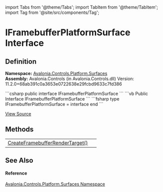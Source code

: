 import Tabs from '@theme/Tabs'; 
import TabItem from '@theme/TabItem'; 
import Tag from '@site/src/components/Tag'; 

# IFramebufferPlatformSurface Interface




## Definition
**Namespace:** <a href="N_Avalonia_Controls_Platform_Surfaces">Avalonia.Controls.Platform.Surfaces</a>  
**Assembly:** Avalonia.Controls (in Avalonia.Controls.dll) Version: 11.2.0+68ab391c0a3653e0722638e29fcbd9633c7fd386

<Tabs groupId="api-code-preview">
<TabItem value="csharp" label="C#">
```csharp
public interface IFramebufferPlatformSurface
```
</TabItem>
<TabItem value="vb" label="VB">
```vb
Public Interface IFramebufferPlatformSurface
```
</TabItem>
<TabItem value="fsharp" label="F#">
```fsharp
type IFramebufferPlatformSurface = interface end
```
</TabItem>
</Tabs>



<a href="https://github.com/AvaloniaUI/Avalonia/tree/master/srcAvalonia.Controls/Platform/Surfaces/IFramebufferPlatformSurface.cs" title="View the source code">View Source</a>



## Methods
<table>
<tr>
<td><a href="M_Avalonia_Controls_Platform_Surfaces_IFramebufferPlatformSurface_CreateFramebufferRenderTarget">CreateFramebufferRenderTarget()</a></td>
<td> </td>
</tr>
</table>

## See Also


#### Reference
<a href="N_Avalonia_Controls_Platform_Surfaces">Avalonia.Controls.Platform.Surfaces Namespace</a>  
